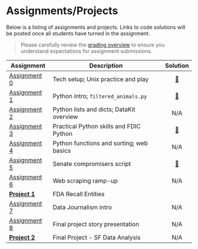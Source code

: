 # Assignments/Projects

Below is a listing of assignments and projects. Links to code solutions will be posted once all students have turned in the assignment.

> Please carefully review the [grading overview](grading.md) to ensure you understand expectations for assignment submissions.

Assignment|Description|Solution
----------|-----------|:-----:
[Assignment 0][] | Tech setup; Unix practice and play | [:link:](https://github.com/zstumgoren/stanford-progj-2021-solutions/blob/main/failed_banks_ca.sh)
[Assignment 1][] | Python intro; `filtered_animals.py` | [:link:](https://github.com/zstumgoren/stanford-progj-2021-solutions/blob/main/filtered_animals.py)
[Assignment 2][] | Python lists and dicts; DataKit overview | N/A
[Assignment 3][] | Practical Python skills and FDIC Python | [:link:](https://github.com/zstumgoren/stanford-progj-2021-solutions/tree/main/fdic_py)
[Assignment 4][] | Python functions and sorting; web basics | N/A
[Assignment 5][] | Senate compromisers script | [:link:](https://github.com/zstumgoren/stanford-progj-2021-solutions/blob/main/propub_senate_api/senate_compromisers.py)
[Assignment 6][] | Web scraping ramp-up | N/A
**[Project 1][]** | FDA Recall Entities |
[Assignment 7][] | Data Journalism intro | N/A
[Assignment 8][] | Final project story presentation | N/A
**[Project 2][]** | Final Project - SF Data Analysis | N/A


[Assignment 0]: bash_intro.md
[Assignment 1]: python_intro.md
[Assignment 2]: python_lists_dicts.md
[Assignment 3]: libraries_and_fdic_py.md
[Assignment 4]: python_functions_sorting_web_basics.md
[Assignment 5]: senate_compromisers.md
[Assignment 6]: web_scraping_ramp_up.md
[Assignment 7]: dj_intro.md
[Assignment 8]: final_project_story_idea.md

[Project 1]: /projects/fda_recall_entities.md
[Project 2]: /projects/sf_data_analysis.md

